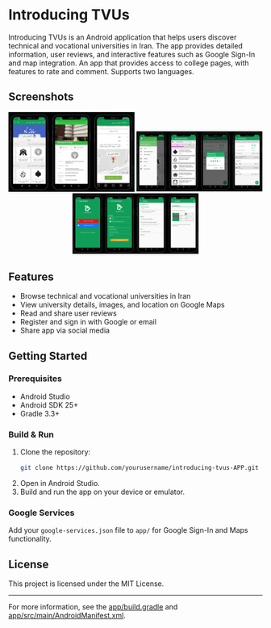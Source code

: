 # Introducing TVUs

Introducing TVUs is an Android application that helps users discover technical and vocational universities in Iran. The app provides detailed information, user reviews, and interactive features such as Google Sign-In and map integration.
An app that provides access to college pages, with features to rate and comment. Supports two languages.

## Screenshots

<p align="center">
  <img src="screenshots/1.png" width="250"/>
  <img src="screenshots/2.png" width="250"/>
  <img src="screenshots/3.png" width="250"/>
</p>

## Features

- Browse technical and vocational universities in Iran
- View university details, images, and location on Google Maps
- Read and share user reviews
- Register and sign in with Google or email
- Share app via social media

## Getting Started

### Prerequisites

- Android Studio
- Android SDK 25+
- Gradle 3.3+

### Build & Run

1. Clone the repository:
    ```sh
    git clone https://github.com/yourusername/introducing-tvus-APP.git
    ```
2. Open in Android Studio.
3. Build and run the app on your device or emulator.

### Google Services

Add your `google-services.json` file to `app/` for Google Sign-In and Maps functionality.

## License

This project is licensed under the MIT License.

---

For more information, see the [app/build.gradle](app/build.gradle) and [app/src/main/AndroidManifest.xml](app/src/main/AndroidManifest.xml).